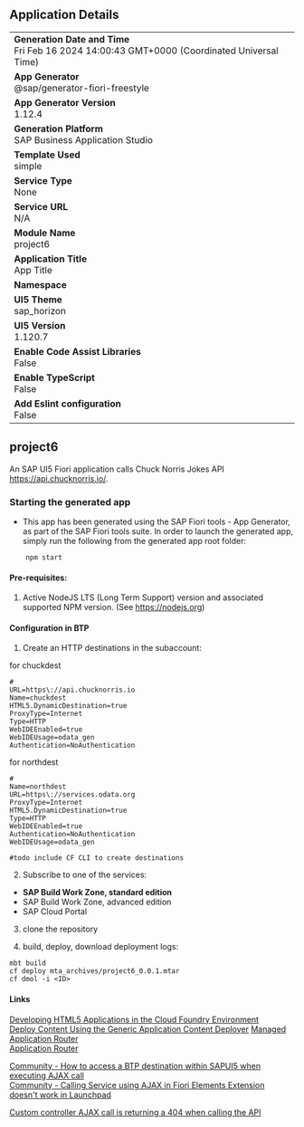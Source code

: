 ## Application Details
|               |
| ------------- |
|**Generation Date and Time**<br>Fri Feb 16 2024 14:00:43 GMT+0000 (Coordinated Universal Time)|
|**App Generator**<br>@sap/generator-fiori-freestyle|
|**App Generator Version**<br>1.12.4|
|**Generation Platform**<br>SAP Business Application Studio|
|**Template Used**<br>simple|
|**Service Type**<br>None|
|**Service URL**<br>N/A
|**Module Name**<br>project6|
|**Application Title**<br>App Title|
|**Namespace**<br>|
|**UI5 Theme**<br>sap_horizon|
|**UI5 Version**<br>1.120.7|
|**Enable Code Assist Libraries**<br>False|
|**Enable TypeScript**<br>False|
|**Add Eslint configuration**<br>False|

## project6

An SAP UI5 Fiori application calls Chuck Norris Jokes API https://api.chucknorris.io/.

### Starting the generated app

-   This app has been generated using the SAP Fiori tools - App Generator, as part of the SAP Fiori tools suite.  In order to launch the generated app, simply run the following from the generated app root folder:

```
    npm start
```

#### Pre-requisites:

1. Active NodeJS LTS (Long Term Support) version and associated supported NPM version.  (See https://nodejs.org)


#### Configuration in BTP
1. Create an HTTP destinations in the subaccount:

for chuckdest
```shell
#
URL=https\://api.chucknorris.io
Name=chuckdest
HTML5.DynamicDestination=true
ProxyType=Internet
Type=HTTP
WebIDEEnabled=true
WebIDEUsage=odata_gen
Authentication=NoAuthentication
```

for northdest
```shell
#
Name=northdest
URL=https\://services.odata.org
ProxyType=Internet
HTML5.DynamicDestination=true
Type=HTTP
WebIDEEnabled=true
Authentication=NoAuthentication
WebIDEUsage=odata_gen
```

```shell
#todo include CF CLI to create destinations
```

2. Subscribe to one of the services:
  + **SAP Build Work Zone, standard edition**
  + SAP Build Work Zone, advanced edition
  + SAP Cloud Portal

3. clone the repository

4. build, deploy, download deployment logs:
```shell
mbt build
cf deploy mta_archives/project6_0.0.1.mtar 
cf dmol -i <ID>  
```

#### Links
[Developing HTML5 Applications in the Cloud Foundry Environment](https://help.sap.com/docs/btp/sap-business-technology-platform/developing-html5-applications-in-cloud-foundry-environment)  
[Deploy Content Using the Generic Application Content Deployer](https://help.sap.com/docs/btp/sap-business-technology-platform/deploy-content-using-generic-application-content-deployer) 
[Managed Application Router](https://help.sap.com/docs/btp/sap-business-technology-platform/managed-application-router)  
[Application Router](https://help.sap.com/docs/btp/sap-business-technology-platform/application-router)  

[Community - How to access a BTP destination within SAPUI5 when executing AJAX call
](https://community.sap.com/t5/technology-q-a/how-to-access-a-btp-destination-within-sapui5-when-executing-ajax-call/qaq-p/12497764)  
[Community - Calling Service using AJAX in Fiori Elements Extension doesn't work in Launchpad](https://community.sap.com/t5/technology-q-a/calling-service-using-ajax-in-fiori-elements-extension-doesn-t-work-in/qaq-p/12398015)  

[Custom controller AJAX call is returning a 404 when calling the API](https://ga.support.sap.com/dtp/viewer/index.html#/tree/3046/actions/45995:45996:50742:51205:51192:51196:52513)


